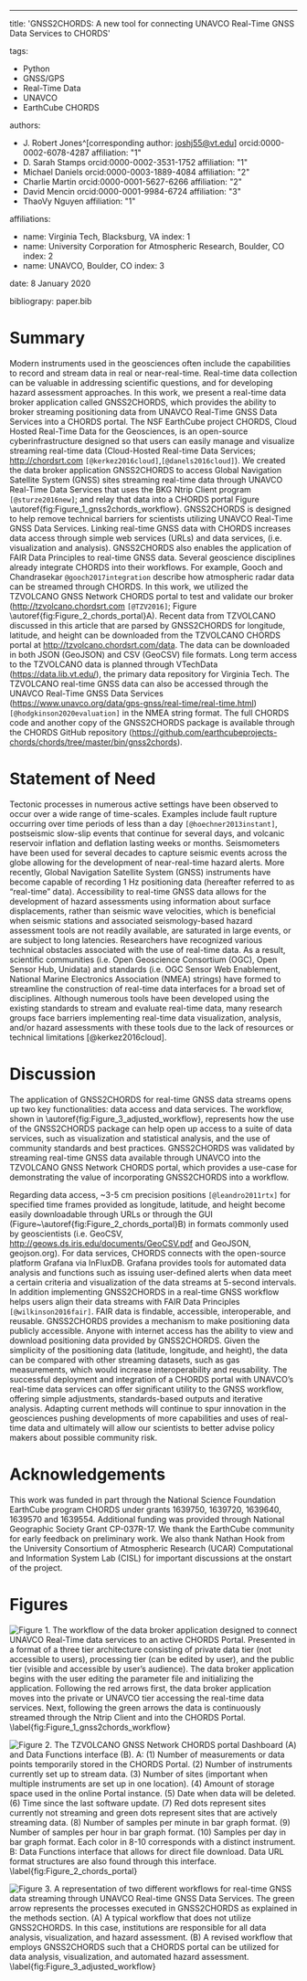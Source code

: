 ---
title: 'GNSS2CHORDS: A new tool for connecting UNAVCO Real-Time GNSS Data Services to CHORDS' 

tags:
  - Python
  - GNSS/GPS
  - Real-Time Data
  - UNAVCO
  - EarthCube CHORDS

authors:
  - J. Robert Jones^[corresponding author: joshj55@vt.edu]
    orcid:0000-0002-6078-4287
    affiliation: "1"
  - D. Sarah Stamps
    orcid:0000-0002-3531-1752
    affiliation: "1"
  - Michael Daniels
    orcid:0000-0003-1889-4084
    affiliation: "2"
  - Charlie Martin 
    orcid:0000-0001-5627-6266
    affiliation: "2"
  - David Mencin
    orcid:0000-0001-9984-6724
    affiliation: "3"
  - ThaoVy Nguyen
    affiliation: "1"

affiliations:
  - name: Virginia Tech, Blacksburg, VA
    index: 1
  - name: University Corporation for Atmospheric Research, Boulder, CO
    index: 2
  - name: UNAVCO, Boulder, CO
    index: 3

date: 8 January 2020

bibliograpy: paper.bib

# Summary

Modern instruments used in the geosciences often include the capabilities to record and stream data in real or near-real-time.  Real-time data collection can be valuable in addressing scientific questions, and for developing hazard assessment approaches. In this work, we present a real-time data broker application called GNSS2CHORDS, which provides the ability to broker streaming positioning data from UNAVCO Real-Time GNSS Data Services into a CHORDS portal. The NSF EarthCube project CHORDS, Cloud Hosted Real-Time Data for the Geosciences, is an open-source cyberinfrastructure designed so that users can easily manage and visualize streaming real-time data (Cloud-Hosted Real-time Data Services; http://chordsrt.com `[@kerkez2016cloud]`,`[@danels2016cloud]`). We created the data broker application GNSS2CHORDS to access Global Navigation Satellite System (GNSS) sites streaming real-time data through UNAVCO Real-Time Data Services that uses the BKG Ntrip Client program `[@sturze2016new]`; and relay that data into a CHORDS portal Figure \autoref{fig:Figure_1_gnss2chords_workflow}. GNSS2CHORDS is designed to help remove technical barriers for scientists utilizing UNAVCO Real-Time GNSS Data Services. Linking real-time GNSS data with CHORDS increases data access through simple web services (URLs) and data services, (i.e. visualization and analysis). GNSS2CHORDS also enables the application of FAIR Data Principles to real-time GNSS data. Several geoscience disciplines already integrate CHORDS into their workflows. For example, Gooch and Chandrasekar `@gooch2017integration` describe how atmospheric radar data can be streamed through CHORDS.  In this work, we utilized the TZVOLCANO GNSS Network CHORDS portal to test and validate our broker (http://tzvolcano.chordsrt.com `[@TZV2016]`; Figure \autoref{fig:Figure_2_chords_portal}A). Recent data from TZVOLCANO discussed in this article that are parsed by GNSS2CHORDS for longitude, latitude, and height can be downloaded from the TZVOLCANO CHORDS portal at http://tzvolcano.chordsrt.com/data. The data can be downloaded in both JSON (GeoJSON) and CSV (GeoCSV) file formats. Long term access to the TZVOLCANO data is planned through VTechData (https://data.lib.vt.edu/), the primary data repository for Virginia Tech.  The TZVOLCANO real-time GNSS data can also be accessed through the UNAVCO Real-Time GNSS Data Services (https://www.unavco.org/data/gps-gnss/real-time/real-time.html) `[@hodgkinson2020evaluation]` in the NMEA string format. The full CHORDS code and another copy of the GNSS2CHORDS package is available through the CHORDS GitHub repository (https://github.com/earthcubeprojects-chords/chords/tree/master/bin/gnss2chords).

# Statement of Need

Tectonic processes in numerous active settings have been observed to occur over a wide range of time-scales. Examples include fault rupture occurring over time periods of less than a day `[@hoechner2013instant]`, postseismic slow-slip events that continue for several days, and volcanic reservoir inflation and deflation lasting weeks or months. Seismometers have been used for several decades to capture seismic events across the globe allowing for the development of near-real-time hazard alerts. More recently, Global Navigation Satellite System (GNSS) instruments have become capable of recording 1 Hz positioning data (hereafter referred to as “real-time” data). Accessibility to real-time GNSS data allows for the development of hazard assessments using information about surface displacements, rather than seismic wave velocities, which is beneficial when seismic stations and associated seismology-based hazard assessment tools are not readily available, are saturated in large events, or are subject to long latencies.  Researchers have recognized various technical obstacles associated with the use of real-time data. As a result, scientific communities (i.e. Open Geoscience Consortium (OGC), Open Sensor Hub, Unidata) and standards (i.e. OGC Sensor Web Enablement, National Marine Electronics Association (NMEA) strings) have formed to streamline the construction of real-time data interfaces for a broad set of disciplines. Although numerous tools have been developed using the existing standards to stream and evaluate real-time data, many research groups face barriers implementing real-time data visualization, analysis, and/or hazard assessments with these tools due to the lack of resources or technical limitations [@kerkez2016cloud].

# Discussion

The application of GNSS2CHORDS for real-time GNSS data streams opens up two key functionalities: data access and data services. The workflow, shown in \autoref{fig:Figure_3_adjusted_workflow}, represents how the use of the GNSS2CHORDS package can help open up access to a suite of data services, such as visualization and statistical analysis, and the use of community standards and best practices. GNSS2CHORDS was validated by streaming real-time GNSS data available through UNAVCO into the TZVOLCANO GNSS Network CHORDS portal, which provides a use-case for demonstrating the value of incorporating GNSS2CHORDS into a workflow. 

Regarding data access, ~3-5 cm precision positions `[@leandro2011rtx]` for specified time frames provided as longitude, latitude, and height become easily downloadable through URLs or through the GUI (Figure~\autoref{fig:Figure_2_chords_portal}B) in formats commonly used by geoscientists (i.e. GeoCSV, http://geows.ds.iris.edu/documents/GeoCSV.pdf and GeoJSON, geojson.org). For data services, CHORDS connects with the open-source platform Grafana via InFluxDB. Grafana provides tools for automated data analysis and functions such as issuing user-defined alerts when data meet a certain criteria and visualization of the data streams at 5-second intervals.  In addition implementing GNSS2CHORDS in a real-time GNSS workflow helps users align their data streams with FAIR Data Principles `[@wilkinson2016fair]`. FAIR data is findable, accessible, interoperable, and reusable. GNSS2CHORDS provides a mechanism to make positioning data publicly accessible. Anyone with internet access has the ability to view and download positioning data provided by GNSS2CHORDS. Given the simplicity of the positioning data (latitude, longitude, and height), the data can be compared with other streaming datasets, such as gas measurements, which would increase interoperability and reusability. The successful deployment and integration of a CHORDS portal with UNAVCO’s real-time data services can offer significant utility to the GNSS workflow, offering simple adjustments, standards-based outputs and iterative analysis. Adapting current methods will continue to spur innovation in the geosciences pushing developments of more capabilities and uses of real-time data and ultimately will allow our scientists to better advise policy makers about possible community risk.

# Acknowledgements

This work was funded in part through the National Science Foundation EarthCube program CHORDS under grants 1639750, 1639720, 1639640, 1639570 and 1639554. Additional funding was provided through National Geographic Society Grant CP-037R-17. We thank the EarthCube community for early feedback on preliminary work. We also thank Nathan Hook from the University Consortium of Atmospheric Research (UCAR) Computational and Information System Lab (CISL) for important discussions at the onstart of the project.

# Figures

![Figure 1. The workflow of the data broker application designed to connect UNAVCO Real-Time data services to an active CHORDS Portal. Presented in a format of a three tier architecture consisting of private data tier (not accessible to users), processing tier (can be edited by user), and the public tier (visible and accessible by user’s audience). The data broker application begins with the user editing the parameter file and initializing the application. Following the red arrows first, the data broker application moves into the private or UNAVCO tier accessing the real-time data services. Next, following the green arrows the data is continuously streamed through the Ntrip Client and into the CHORDS Portal.  \label{fig:Figure_1_gnss2chords_workflow}](figure_1_gnss2chords_workflow.png)

![Figure 2. The TZVOLCANO GNSS Network CHORDS portal Dashboard (A) and Data Functions interface (B).  A: (1) Number of measurements or data points temporarily stored in the CHORDS Portal. (2) Number of instruments currently set up to stream data. (3) Number of sites (important when multiple instruments are set up in one location). (4) Amount of storage space used in the online Portal instance. (5) Date when data will be deleted. (6) Time since the last software update. (7) Red dots represent sites currently not streaming and green dots represent sites that are actively streaming data. (8) Number of samples per minute in bar graph format. (9) Number of samples per hour in bar graph format. (10) Samples per day in bar graph format. Each color in 8-10 corresponds with a distinct instrument.  B: Data Functions interface that allows for direct file download. Data URL format structures are also found through this interface. \label{fig:Figure_2_chords_portal}](figure_2_chords_portal.png)

![ Figure 3. A representation of two different workflows for real-time GNSS data streaming through UNAVCO Real-time GNSS Data Services. The green arrow represents the processes executed in GNSS2CHORDS as explained in the methods section. (A) A typical workflow that does not utilize GNSS2CHORDS. In this case, institutions are responsible for all data analysis, visualization, and hazard assessment. (B) A revised workflow that employs GNSS2CHORDS such that a CHORDS portal can be utilized for data analysis, visualization, and automated hazard assessment. \label{fig:Figure_3_adjusted_workflow}](figure_3_adjusted_workflow.png)

